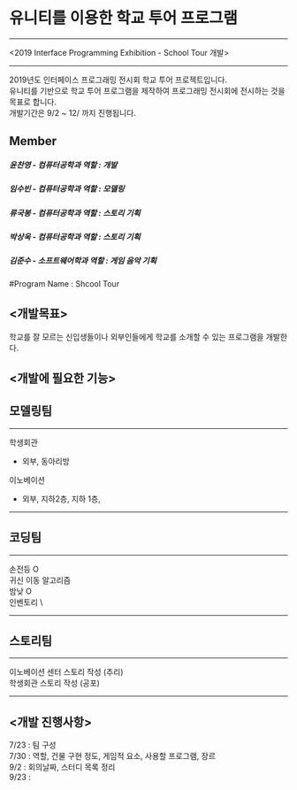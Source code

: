 # 유니티를 이용한 학교 투어 프로그램

***
<2019 Interface Programming Exhibition - School Tour 개발>
***

2019년도 인터페이스 프로그래밍 전시회 학교 투어 프로젝트입니다.\
유니티를 기반으로 학교 투어 프로그램을 제작하여 프로그래밍 전시회에 전시하는 것을 목표로 합니다.\
개발기간은 9/2 ~ 12/ 까지 진행됩니다.

## Member
##### 윤찬영 - 컴퓨터공학과 역할 : 개발
##### 임수빈 - 컴퓨터공학과 역할 : 모델링
##### 류국봉 - 컴퓨터공학과 역할 : 스토리 기획
##### 박상욱 - 컴퓨터공학과 역할 : 스토리 기획
##### 김준수 - 소프트웨어학과 역할 : 게임 음악 기획

#Program Name : Shcool Tour

<개발목표>
----------
학교를 잘 모르는 신입생들이나 외부인들에게 학교를 소개할 수 있는 프로그램을 개발한다.

<개발에 필요한 기능>
--------------------
## 모델링팀
***
학생회관
- 외부, 동아리방

이노베이션
- 외부, 지하2층, 지하 1층, 

***
## 코딩팀
***
손전등 O\
귀신 이동 알고리즘\
밤낮 O\
인벤토리 \
***
## 스토리팀
***
이노베이션 센터 스토리 작성 (추리)\
학생회관 스토리 작성 (공포)
***
<개발 진행사항>
---------------
7/23 : 팀 구성\
7/30 : 역할, 건물 구현 정도, 게임적 요소, 사용할 프로그램, 장르\
9/2  : 회의날짜, 스터디 목록 정리\
9/23 : 
